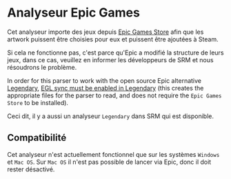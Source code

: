 # Analyseur Epic Games

Cet analyseur importe des jeux depuis [Epic Games Store](https://store.epicgames.com/en-US/) afin que les artwork puissent être choisies pour eux et puissent être ajoutées à Steam.

Si cela ne fonctionne pas, c'est parce qu'Epic a modifié la structure de leurs jeux, dans ce cas, veuillez en informer les développeurs de SRM et nous résoudrons le problème.

In order for this parser to work with the open source Epic alternative [Legendary](https://github.com/derrod/legendary), [EGL sync must be enabled in Legendary](https://github.com/derrod/legendary/discussions/276#discussioncomment-709748) (this creates the appropriate files for the parser to read, and does not require the `Epic Games Store` to be installed).

Ceci dit, il y a aussi un analyseur `Legendary` dans SRM qui est disponible.

## Compatibilité
Cet analyseur n'est actuellement fonctionnel que sur les systèmes `Windows` et `Mac OS`. Sur `Mac OS` il n'est pas possible de lancer via Epic, donc il doit rester désactivé.
